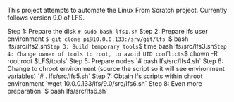 This project attempts to automate the Linux From Scratch project.
Currently follows version 9.0 of LFS.

Step 1: Prepare the disk
`# sudo bash lfs1.sh`
Step 2: Prepare lfs user environment
`$ git clone pi@10.0.0.133:/srv/git/lfs
`$ bash lfs/src/lfs2.sh`
Step 3: Build temporary tools
`$ time bash lfs/src/lfs3.sh`
Step 4: Change owner of tools to root, to avoid UID conflicts
`$ chown -R root:root $LFS/tools`
Step 5: Prepare nodes
`# bash lfs/src/lfs4.sh`
Step 6: Change to chroot environment (source the script so it will see
  environment variables)
`# . lfs/src/lfs5.sh`
Step 7: Obtain lfs scripts within chroot environment
`wget 10.0.0.133/lfs/9.0/src/lfs6.sh`
Step 8: Even more preparation
`$ bash lfs/src/lfs6.sh`
